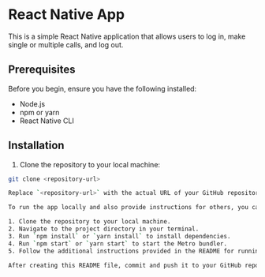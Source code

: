 # React Native App

This is a simple React Native application that allows users to log in, make single or multiple calls, and log out.

## Prerequisites

Before you begin, ensure you have the following installed:

- Node.js
- npm or yarn
- React Native CLI

## Installation

1. Clone the repository to your local machine:

```bash
git clone <repository-url>

Replace `<repository-url>` with the actual URL of your GitHub repository.

To run the app locally and also provide instructions for others, you can follow these steps:

1. Clone the repository to your local machine.
2. Navigate to the project directory in your terminal.
3. Run `npm install` or `yarn install` to install dependencies.
4. Run `npm start` or `yarn start` to start the Metro bundler.
5. Follow the additional instructions provided in the README for running on iOS or Android simulators.

After creating this README file, commit and push it to your GitHub repository. This will make it accessible to anyone visiting your repository.
